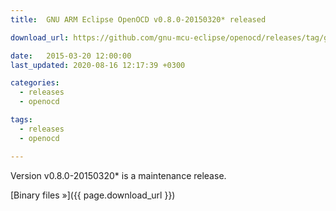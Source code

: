 ```yaml
---
title:  GNU ARM Eclipse OpenOCD v0.8.0-20150320* released

download_url: https://github.com/gnu-mcu-eclipse/openocd/releases/tag/gae-0.8.0-20150320

date:   2015-03-20 12:00:00
last_updated: 2020-08-16 12:17:39 +0300

categories:
  - releases
  - openocd

tags:
  - releases
  - openocd

---
```


Version v0.8.0-20150320* is a maintenance release.

[Binary files »]({{ page.download_url }})

